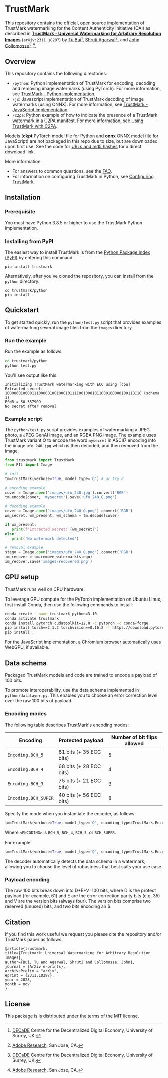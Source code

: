 # TrustMark

This repository contains the official, open source implementation of TrustMark watermarking for the Content Authenticity Initiative (CAI) as described in [**TrustMark - Universal Watermarking for Arbitrary Resolution Images**](https://arxiv.org/abs/2311.18297) (`arXiv:2311.18297`) by [Tu Bui](https://www.surrey.ac.uk/people/tu-bui)[^1], [Shruti Agarwal](https://research.adobe.com/person/shruti-agarwal/)[^2], and [John Collomosse](https://www.collomosse.com)[^1] [^2].

[^1]: [DECaDE](https://decade.ac.uk/) Centre for the Decentralized Digital Economy, University of Surrey, UK.

[^2]: [Adobe Research](https://research.adobe.com/), San Jose, CA.

## Overview

This repository contains the following directories:

- `/python`: Python implementation of TrustMark for encoding, decoding and removing image watermarks (using PyTorch).  For more information, see [TrustMark - Python implementation](./python/README.md).
- `/js`: Javascript implementation of TrustMark decoding of image watermarks (using ONNX).  For more information, see [TrustMark - JavaScript implementation](./python/README.md).
- `/c2pa`: Python example of how to indicate the presence of a TrustMark watermark in a C2PA manifest. For more information, see [Using TrustMark with C2PA](./c2pa/README.md).

Models (**ckpt** PyTorch model file for Python and **onnx** ONNX model file for JavaScript) are not packaged in this repo due to size, but are downloaded upon first use.  See the code for [URLs and md5 hashes](https://github.com/adobe/trustmark/blob/4ef0dde4abd84d1c6873e7c5024482f849db2c73/python/trustmark/trustmark.py#L30) for a direct download link.

More information:
- For answers to common questions, see the [FAQ](FAQ.md).
- For information on configuring TrustMark in Python, see [Configuring TrustMark](CONFIG.md).

## Installation

### Prerequisite

You must have Python 3.8.5 or higher to use the TrustMark Python implementation.

### Installing from PyPI

The easiest way to install TrustMark is from the [Python Package Index (PyPI)](https://pypi.org/project/trustmark/) by entering this command:

```
pip install trustmark
```

Alternatively, after you've cloned the repository, you can install from the `python` directory:

```
cd trustmark/python
pip install .
```

## Quickstart

To get started quickly, run the `python/test.py` script that provides examples of watermarking several 
image files from the `images` directory. 

### Run the example

Run the example as follows:

```sh
cd trustmark/python
python test.py
```

You'll see output like this:

```
Initializing TrustMark watermarking with ECC using [cpu]
Extracted secret: 1000000100001110000010010001011110010001011000100000100110110 (schema 1)
PSNR = 50.357909
No secret after removal
```

### Example script

The `python/test.py` script provides examples of watermarking a JPEG photo, a JPEG GenAI image, and an RGBA PNG image. The example uses TrustMark variant Q to encode the word `mysecret` in ASCII7 encoding into the image `ufo_240.jpg` which is then decoded, and then removed from the image.

```python
from trustmark import TrustMark
from PIL import Image

# init
tm=TrustMark(verbose=True, model_type='Q') # or try P

# encoding example
cover = Image.open('images/ufo_240.jpg').convert('RGB')
tm.encode(cover, 'mysecret').save('ufo_240_Q.png')

# decoding example
cover = Image.open('images/ufo_240_Q.png').convert('RGB')
wm_secret, wm_present, wm_schema = tm.decode(cover)

if wm_present:
   print(f'Extracted secret: {wm_secret}')
else:
   print('No watermark detected')

# removal example
stego = Image.open('images/ufo_240_Q.png').convert('RGB')
im_recover = tm.remove_watermark(stego)
im_recover.save('images/recovered.png')
```

## GPU setup

TrustMark runs well on CPU hardware.  

To leverage GPU compute for the PyTorch implementation on Ubuntu Linux, first install Conda, then use the following commands to install:

```sh
conda create --name trustmark python=3.10
conda activate trustmark
conda install pytorch cudatoolkit=12.8 -c pytorch -c conda-forge
pip install torch==2.1.2 torchvision==0.16.2 -f https://download.pytorch.org/whl/torch_stable.html
pip install .
```

For the JavaScript implementation, a Chromium browser automatically uses WebGPU, if available.

## Data schema

Packaged TrustMark models and code are trained to encode a payload of 100 bits.

To promote interoperability, use the data schema implemented in `python/datalayer.py`.  This enables you to choose an error correction level over the raw 100 bits of payload.

### Encoding modes

The following table describes TrustMark's encoding modes:

| Encoding | Protected payload | Number of bit flips allowed |
|----------|-------------------|-----------------------------|
| `Encoding.BCH_5` | 61 bits (+ 35 ECC bits) | 5  |
| `Encoding.BCH_4` | 68 bits (+ 28 ECC bits) | 4  |
| `Encoding.BCH_3` | 75 bits (+ 21 ECC bits) | 3  |
| `Encoding.BCH_SUPER` | 40 bits (+ 56 ECC bits) | 8 |

Specify the mode when you instantiate the encoder, as follows:

```py
tm=TrustMark(verbose=True, model_type='Q', encoding_type=TrustMark.Encoding.<ENCODING>)
```

Where `<ENCODING>` is `BCH_5`, `BCH_4`, `BCH_3`, or `BCH_SUPER`.

For example:

```py
tm=TrustMark(verbose=True, model_type='Q', encoding_type=TrustMark.Encoding.BCH_5)
```

The decoder automatically detects the data schema in a watermark, allowing you to choose the level of robustness that best suits your use case.

### Payload encoding

The raw 100 bits break down into D+E+V=100 bits, where D is the protect payload (for example, 61) and E are the error correction parity bits (e.g. 35) and V are the version bits (always four). The version bits comprise two reserved (unused) bits, and two bits encoding an $.


## Citation

If you find this work useful we request you please cite the repository and/or TrustMark paper as follows:

```
@article{trustmark,
title={Trustmark: Universal Watermarking for Arbitrary Resolution Images},
author={Bui, Tu and Agarwal, Shruti and Collomosse, John},
journal = {ArXiv e-prints},
archivePrefix = "arXiv",
eprint = {2311.18297},
year = 2023,
month = nov
}
```

## License 

This package is is distributed under the terms of the [MIT license](https://github.com/adobe/trustmark/blob/main/LICENSE).
